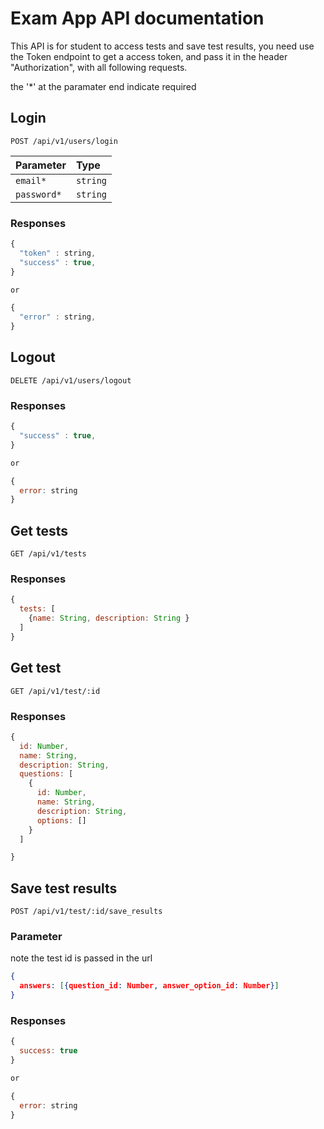 # Exam App API documentation
This API is for student to access tests and save test results, you need use the Token endpoint to get a access token, and pass it in the header "Authorization", with all following requests.

the '*' at the paramater end indicate required

## Login

```http
POST /api/v1/users/login
```

| Parameter | Type
| :--- | :---
| `email*` | `string`
| `password*` | `string`

### Responses

```javascript
{
  "token" : string,
  "success" : true,
}

or

{
  "error" : string,
}

```


## Logout

```http
DELETE /api/v1/users/logout
```
### Responses

```javascript
{
  "success" : true,
}

or

{
  error: string
}
```



## Get tests
```http
GET /api/v1/tests
```
### Responses

```javascript
{
  tests: [
    {name: String, description: String }
  ]
}
```

## Get test
```http
GET /api/v1/test/:id
```
### Responses

```javascript
{
  id: Number,
  name: String,
  description: String,
  questions: [
    {
      id: Number,
      name: String,
      description: String,
      options: []
    }
  ]

}
```


## Save test results

```http
POST /api/v1/test/:id/save_results
```

### Parameter
note the test id is passed in the url
```json
{
  answers: [{question_id: Number, answer_option_id: Number}]
}

```
### Responses

```javascript
{
  success: true
}

or

{
  error: string
}
```
